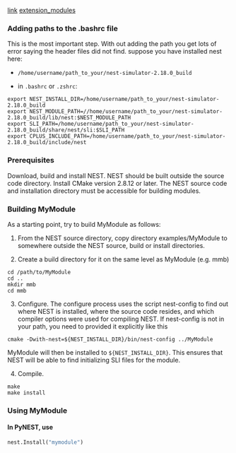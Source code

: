 [link](https://github.com/nest/nestml)
[extension_modules](https://nest.github.io/nest-simulator/extension_modules)

### Adding paths to the .bashrc file
This is the most important step. With out adding the path you get lots of 
error saying the header files did not find.
suppose you have installed nest here:
-  `/home/username/path_to_your/nest-simulator-2.18.0_build`

-  in `.bashrc` or `.zshrc`:

```
export NEST_INSTALL_DIR=/home/username/path_to_your/nest-simulator-2.18.0_build
export NEST_MODULE_PATH=//home/username/path_to_your/nest-simulator-2.18.0_build/lib/nest:$NEST_MODULE_PATH
export SLI_PATH=/home/username/path_to_your/nest-simulator-2.18.0_build/share/nest/sli:$SLI_PATH
export CPLUS_INCLUDE_PATH=/home/username/path_to_your/nest-simulator-2.18.0_build/include/nest
```

### Prerequisites
Download, build and install NEST. NEST should be built outside the source code directory.
Install CMake version 2.8.12 or later.
The NEST source code and installation directory must be accessible for building modules.

### Building MyModule
As a starting point, try to build MyModule as follows:

1. From the NEST source directory, copy directory examples/MyModule to somewhere outside the NEST source, build or install directories.

2. Create a build directory for it on the same level as MyModule (e.g. mmb)

```{r, engine='bash', count_lines}
cd /path/to/MyModule
cd ..
mkdir mmb
cd mmb
```


3. Configure. The configure process uses the script nest-config to find out where NEST is installed, where the source code resides, and which compiler options were used for compiling NEST. If nest-config is not in your path, you need to provided it explicitly like this

```{r, engine='bash'}
cmake -Dwith-nest=${NEST_INSTALL_DIR}/bin/nest-config ../MyModule
```

MyModule will then be installed to `${NEST_INSTALL_DIR}`. This ensures that NEST will be able to find initializing SLI files for the module.

4. Compile.

```{r, engine='bash'}
make
make install
```


### Using MyModule

#### In PyNEST, use

```python
nest.Install("mymodule")
```